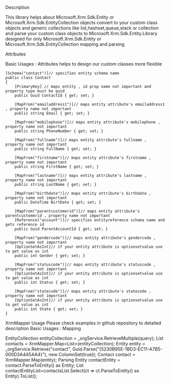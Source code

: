 Description

This library helps about Microsoft.Xrm.Sdk.Entity or Microsoft.Xrm.Sdk.EntityCollection objects convert to your custom class objects and generic collections like list,hashset,queue,stack or collection and parse your custom class objects to Microsoft.Xrm.Sdk.Entity.Library designed for only Microsoft.Xrm.Sdk.Entity or Microsoft.Xrm.Sdk.EntityCollection mapping and parsing

Attributes

Basic Usages :
Attributes helps to design our custom classes more flexible

    [Schema("contact")]// specifies entity schema name
    public class Contact
    {
        [PrimaryKey] // maps entity , id prop name not important and property type must be guid
        public Guid ContactId { get; set; }

        [MapFrom("emailaddress1")]// maps entity attribute's emailaddress1 , property name not important
        public string Email { get; set; }

        [MapFrom("mobilephone")]// maps entity attribute's mobilephone , property name not important
        public string PhoneNumber { get; set; }

        [MapFrom("fullname")]// maps entity attribute's fullname , property name not important
        public string FullName { get; set; }

        [MapFrom("firstname")]// maps entity attribute's firstname , property name not important
        public string FirstName { get; set; }

        [MapFrom("lastname")]// maps entity attribute's lastname , property name not important
        public string LastName { get; set; }

        [MapFrom("birthdate")]// maps entity attribute's birthdate , property name not important
        public DateTime BirtDate { get; set; }

        [MapFrom("parentcustomerid")]// maps entity attribute's parentcustomerid , property name not important 
        [Reference("account")]// specifies entityreference schema name and gets reference id
        public Guid ParentAccountId { get; set; }

        [MapFrom("gendercode")]// maps entity attribute's gendercode , property name not important 
        [OptionSetAsInt]// if your entity attribute is optionsetvalue use to get value as int
        public int Gender { get; set; }

        [MapFrom("statuscode")]// maps entity attribute's statuscode , property name not important 
        [OptionSetAsInt]// if your entity attribute is optionsetvalue use to get value as int
        public int Status { get; set; }

        [MapFrom("statecode")]// maps entity attribute's statecode , property name not important
        [OptionSetAsInt]// if your entity attribute is optionsetvalue use to get value as int
        public int State { get; set; }
    }

XrmMapper Usage
Please check examples in github repository to detailed description
Basic Usages :
Mapping

EntityCollection entityCollection = _orgService.RetrieveMultiple(query);
List<Contact> contacts = XrmMapper.Map<List<Contact>>(entityCollection);
Entity entity = _orgService.Retrieve("contact", Guid.Parse("{5230B95E-1BD3-EC11-A7B5-000D3A4A5AA4}"), new ColumnSet(true));
Contact contact = XrmMapper.Map<Contact>(entity);
Parsing
Entity contactEntity = contact.ParseToEntity() as Entity;
List<Entity> contactEntityList=contactsList.Select(ct => ct.ParseToEntity() as Entity).ToList();


